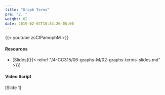 ```yaml
---
title: "Graph Terms"
pre: "2. "
weight: 62
date: 2019-02-04T10:53:26-05:00
---
```


{{< youtube zcCtPamophM >}}

#### Resources
* [Slides]({{< relref "/4-CC315/06-graphs-M/02-graphs-terms-slides.md" >}})

#### Video Script

[Slide 1]
